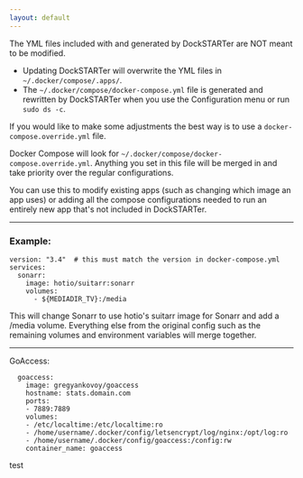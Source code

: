 ```yaml
---
layout: default
---
```


The YML files included with and generated by DockSTARTer are NOT meant to be modified.
* Updating DockSTARTer will overwrite the YML files in `~/.docker/compose/.apps/`.
* The `~/.docker/compose/docker-compose.yml` file is generated and rewritten by DockSTARTer when you use the Configuration menu or run `sudo ds -c`.

If you would like to make some adjustments the best way is to use a `docker-compose.override.yml` file.

Docker Compose will look for `~/.docker/compose/docker-compose.override.yml`. Anything you set in this file will be merged in and take priority over the regular configurations.

You can use this to modify existing apps (such as changing which image an app uses) or adding all the compose configurations needed to run an entirely new app that's not included in DockSTARTer.

***

### Example:
```
version: "3.4"  # this must match the version in docker-compose.yml
services:
  sonarr:
    image: hotio/suitarr:sonarr
    volumes:
      - ${MEDIADIR_TV}:/media
```
This will change Sonarr to use hotio's suitarr image for Sonarr and add a /media volume. Everything else from the original config such as the remaining volumes and environment variables will merge together.

***
GoAccess:
```
  goaccess:
    image: gregyankovoy/goaccess
    hostname: stats.domain.com
    ports:
    - 7889:7889
    volumes:
    - /etc/localtime:/etc/localtime:ro
    - /home/username/.docker/config/letsencrypt/log/nginx:/opt/log:ro
    - /home/username/.docker/config/goaccess:/config:rw
    container_name: goaccess
```
test

